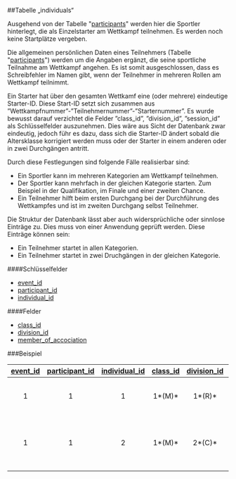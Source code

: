 ##Tabelle „individuals“

Ausgehend von der Tabelle "[participants]" werden hier die Sportler hinterlegt, die als Einzelstarter am Wettkampf teilnehmen. Es werden noch keine Startplätze vergeben.

Die allgemeinen persönlichen Daten eines Teilnehmers (Tabelle "[participants]") werden um die Angaben ergänzt, die seine sportliche Teilnahme am Wettkampf angehen. Es ist somit ausgeschlossen, dass es Schreibfehler im Namen gibt, wenn der Teilnehmer in mehreren Rollen am Wettkampf teilnimmt.

Ein Starter hat über den gesamten Wettkamf eine (oder mehrere) eindeutige Starter-ID. Diese Start-ID setzt sich zusammen aus ”Wettkampfnummer”-”Teilnehmernummer”-”Starternummer”. Es wurde bewusst darauf verzichtet die Felder ”class_id”, ”division_id”, ”session_id” als Schlüsselfelder auszunehmen. Dies wäre aus Sicht der Datenbank zwar eindeutig, jedoch führ es dazu, dass sich die Starter-ID ändert sobald die Altersklasse korrigiert werden muss oder der Starter in einem anderen oder in zwei Durchgängen antritt.

Durch diese Festlegungen sind folgende Fälle realisierbar sind: 

* Ein Sportler kann im mehreren Kategorien am Wettkampf teilnehmen.
* Der Sportler kann mehrfach in der gleichen Kategorie starten. Zum Beispiel in der Qualifikation, im Finale und einer zweiten Chance.
* Ein Teilnehmer hilft beim ersten Durchgang bei der Durchführung des Wettkampfes und ist im zweiten Durchgang selbst Teilnehmer.

Die Struktur der Datenbank lässt aber auch widersprüchliche oder sinnlose Einträge zu. Dies muss von einer Anwendung geprüft werden. Diese Einträge können sein:

* Ein Teilnehmer startet in allen Kategorien.
* Ein Teilnehmer startet in zwei Druchgängen in der gleichen Kategorie.

####Schlüsselfelder

* [event_id]
* [participant_id]
* [individual_id]

####Felder

* [class_id]
* [division_id]
* [member_of_accociation]

###Beispiel

[event_id]|[participant_id]|[individual_id]|[class_id]|[division_id]|Bemerkung
:--------:|:--------------:|:-------------:|:--------:|:-----------:|:--------
1|1|1|1*(M)*|1*(R)*|Hans Mustermann tritt als Men Recurve an
1|1|2|1*(M)*|2*(C)*|Er nimmt mit einem weiteren Bogen am Wettkmapf teil


[event_id]:kapitel_07_e.md#event_id
[participant_id]:kapitel_07_p.md#participant_id
[individual_id]:kapitel_07_i.md#individual_id
[class_id]:kapitel_07_c.md#class_id
[division_id]:kapitel_07_d.md#division_id
[participants]:kapitel_03_03.md
[member_of_accociation]:kapitel_07_a.md#accociation

